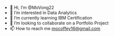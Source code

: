 - 👋 Hi, I’m @MoVong22
- 👀 I’m interested in Data Analytics 
- 🌱 I’m currently learning IBM Certification 
- 💞️ I’m looking to collaborate on a Portfolio Project 
- 📫 How to reach me mocoffey16@gmail.com

<!---
MoVong22/MoVong22 is a ✨ special ✨ repository because its `README.md` (this file) appears on your GitHub profile.
You can click the Preview link to take a look at your changes.
--->
